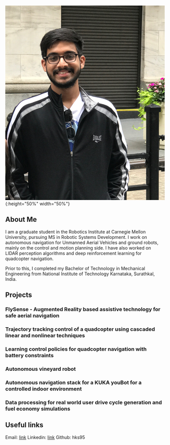 
![Image](/assets/dp.JPG){:height="50%" width="50%"}

## About Me

I am a graduate student in the Robotics Institute at Carnegie Mellon University, pursuing MS in Robotic Systems Development. I work on autonomous navigation for Unmanned Aerial Vehicles and ground robots, mainly on the control and motion planning side. I have also worked on LIDAR perception algorithms and deep reinforcement learning for quadcopter navigation.  

Prior to this, I completed my Bachelor of Technology in Mechanical Engineering from National Institute of Technology Karnataka, Surathkal, India. 


## Projects

### FlySense - Augmented Reality based assistive technology for safe aerial navigation

### Trajectory tracking control of a quadcopter using cascaded linear and nonlinear techniques

### Learning control policies for quadcopter navigation with battery constraints

### Autonomous vineyard robot

### Autonomous navigation stack for a KUKA youBot for a controlled indoor environment

### Data processing for real world user drive cycle generation and fuel economy simulations

## Useful links

Email: [link](hsuresh@andrew.cmu.edu)
Linkedin: [link](https://www.linkedin.com/in/harikrishnan-suresh/)
Github: hks95